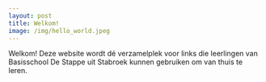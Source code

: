 ```yaml
---
layout: post
title: Welkom!
image: /img/hello_world.jpeg
---
```


Welkom! Deze website wordt dé verzamelplek voor links die leerlingen van Basisschool De Stappe uit Stabroek kunnen gebruiken om van thuis te leren.
